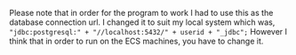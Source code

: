 Please note that in order for the program to work I had to use this as the database connection url.
I changed it to suit my local system which was, `"jdbc:postgresql:" + "//localhost:5432/" + userid + "_jdbc";`
However I think that in order to run on the ECS machines, you have to change it.